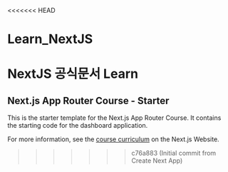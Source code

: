 <<<<<<< HEAD
# Learn_NextJS
NextJS 공식문서 Learn 
=======
## Next.js App Router Course - Starter

This is the starter template for the Next.js App Router Course. It contains the starting code for the dashboard application.

For more information, see the [course curriculum](https://nextjs.org/learn) on the Next.js Website.
>>>>>>> c76a883 (Initial commit from Create Next App)
